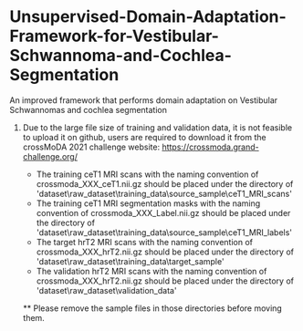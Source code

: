 # Unsupervised-Domain-Adaptation-Framework-for-Vestibular-Schwannoma-and-Cochlea-Segmentation
An improved framework that performs domain adaptation on Vestibular Schwannomas and cochlea segmentation


1. Due to the large file size of training and validation data, it is not feasible to upload it on github, users are required to download it from the crossMoDA 2021 challenge website: https://crossmoda.grand-challenge.org/
   - The training ceT1 MRI scans with the naming convention of crossmoda_XXX_ceT1.nii.gz should be placed under the directory of 'dataset\raw_dataset\training_data\source_sample\ceT1_MRI_scans'
   - The training ceT1 MRI segmentation masks with the naming convention of crossmoda_XXX_Label.nii.gz should be placed under the directory of 'dataset\raw_dataset\training_data\source_sample\ceT1_MRI_labels'
   - The target hrT2 MRI scans with the naming convention of crossmoda_XXX_hrT2.nii.gz should be placed under the directory of 'dataset\raw_dataset\training_data\target_sample'
   - The validation hrT2 MRI scans with the naming convention of crossmoda_XXX_hrT2.nii.gz should be placed under the directory of 'dataset\raw_dataset\validation_data'
   
   ** Please remove the sample files in those directories before moving them.
